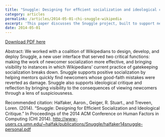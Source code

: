 ```yaml
---
title: "Snuggle: Designing for efﬁcient socialization and ideological critique"
category: articles
permalink: /articles/2014-05-01-chi-snuggle-wikipedia
excerpt: 'This paper discusses the Snuggle project, built to support newcomer socialization and reflexive critique of Wikipedia&apos;s existing socialization processes.'
date: 2014-05-01
---
```


<a href='http://www-users.cs.umn.edu/~halfak/publications/Snuggle/halfaker14snuggle-personal.pdf'>Download PDF here</a>

Abstract: We worked with a coalition of Wikipedians to design, develop, and deploy Snuggle, a new user interface that served two critical functions: making the work of newcomer socialization more effective, and bringing visibility to instances in which Wikipedians’ current practice of gatekeeping socialization breaks down. Snuggle supports positive socialization by helping mentors quickly find newcomers whose good-faith mistakes were reverted as damage. Snuggle also supports ideological critique and reflection by bringing visibility to the consequences of viewing newcomers through a lens of suspiciousness.

 Recommended citation: Halfaker, Aaron., Geiger, R. Stuart., and Treveen, Loren. (2014). “Snuggle: Designing for Efﬁcient Socialization and Ideological Critique.” In Proceedings of the 2014 ACM Conference on Human Factors in Computing (CHI 2014). http://www-users.cs.umn.edu/~halfak/publications/Snuggle/halfaker14snuggle-personal.pdf